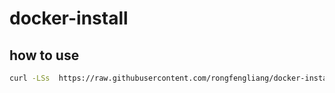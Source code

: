 # docker-install
## how to use
```bash
curl -LSs  https://raw.githubusercontent.com/rongfengliang/docker-install/master/dockerinstall.sh | sh
```
